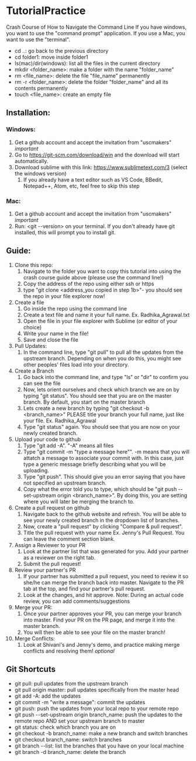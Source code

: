 # TutorialPractice

Crash Course of How to Navigate the Command Line 
If you have windows, you want to use the "command prompt" application. If you use a Mac, you want to use the "terminal".

- cd ..: go back to the previous directory
- cd folder1: move inside folder1
- ls(mac)/dir(windows): list all the files in the current directory
- mkdir <folder_name>: make a folder with the name "folder_name"
- rm <file_name>: delete the file "file_name" permanently
- rm -r <folder_name>: delete the folder "folder_name" and all its contents permanently
- touch <file_name>: create an empty file

## Installation:
### Windows:
1. Get a github account and accept the invitation from "uscmakers" *important*
2. Go to https://git-scm.com/download/win and the download will start automatically.
3. Download sublime with this link: https://www.sublimetext.com/3 (select the windows version)
	1. If you already have a text editor such as VS Code, BBedit, Notepad++, Atom, etc, feel free to skip this step


### Mac:
1. Get a github account and accept the invitation from "uscmakers" *important*
2. Run: <git --version> on your terminal. If you don't already have git installed, this will prompt you to install git.

## Guide:
1. Clone this repo:
	1. Navigate to the folder you want to copy this tutorial into using the crash course guide above (please use the command line!)
	2. Copy the address of the repo using either ssh or https
	3. type "git clone <address_you copied in step 1b>"- you should see the repo in your file explorer now!
2. Create a file
	1. Go inside the repo using the command line
	2. Create a text file and name it your full name. Ex. Radhika_Agrawal.txt
	3. Open the file in your file explorer with Sublime (or editor of your choice)
	4. Write your name in the file!
	5. Save and close the file
3. Pull Updates:
	1. In the command line, type "git pull" to pull all the updates from the upstream branch. Depending on when you do this, you might see other peoples' files load into your directory.
4. Create a Branch
	1. Go back into the command line, and type "ls" or "dir" to confirm you can see the file
	2. Now, lets orient ourselves and check which branch we are on by typing "git status". You should see that you are on the master branch. By default, you start on the master branch
	3. Lets create a new branch by typing "git checkout -b <branch_name>" PLEASE title your branch your full name, just like your file. Ex. Radhika_Agrawal
	4. Type "git status" again. You should see that you are now on your newly created branch.
5. Upload your code to github
	1. Type "git add -A". "-A" means all files
	2. Type "git commit -m "type a message here"". -m means that you will attatch a message to associate your commit with. In this case, just type a generic message briefly describing what you will be uploading.
	3. Type "git push". This should give you an error saying that you have not specified an upstream branch. 
	4. Copy what the error told you to type, which should be "git push --set-upstream origin <branch_name>". By doing this, you are setting where you will later be merging the branch to.
6. Create a pull request on github
	1. Navigate back to the github website and refresh. You will be able to see your newly created branch in the dropdown list of branches.
	2. Now, create a "pull request" by clicking "Compare & pull request". 
	3. Title the pull request with your name Ex. Jenny's Pull Request. You can leave the comment section blank.
7. Assign a Reviewer to your PR
	1. Look at the partner list that was generated for you. Add your partner as a reviewer on the right tab.
	2. Submit the pull request! 
8. Review your partner's PR
	1. If your partner has submitted a pull request, you need to review it so she/he can merge the branch back into master. Navigate to the PR tab at the top, and find your partner's pull request. 
	2. Look at the changes, and hit approve. Note: During an actual code review, you can add comments/suggestions
9. Merge your PR:
	1. Once your partner approves your PR, you can merge your branch into master. Find your PR on the PR page, and merge it into the master branch.
	2. You will then be able to see your file on the master branch!
10. Merge Conflicts:
	1. Look at Shivani's and Jenny's demo, and practice making merge conflicts and resolving them! *optional*
	
## Git Shortcuts

- git pull: pull updates from the upstream branch
- git pull origin master: pull updates specifically from the master head
- git add -A: add the updates 
- git commit -m "write a message": commit the updates
- git push: push the updates from your local repo to your remote repo
- git push --set-upstream origin branch_name: push the updates to the remote repo AND set your upstream branch to master
- git status: check which branch you are on
- git checkout -b branch_name: make a new branch and switch branches
- git checkout branch_name: switch branches
- git branch --list: list the branches that you have on your local machine
- git branch -d branch_name: delete the branch

